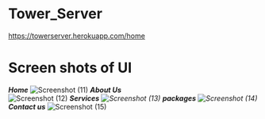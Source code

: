 # Tower_Server 
https://towerserver.herokuapp.com/home

# Screen shots of UI

*****Home***** 
![Screenshot (11)](https://user-images.githubusercontent.com/46772783/106394389-60c32700-6422-11eb-8a39-8cef146fc8cc.png)
*****About Us*****  
![Screenshot (12)](https://user-images.githubusercontent.com/46772783/106394398-6456ae00-6422-11eb-9382-0101127b1e66.png)
******Services*****
![Screenshot (13)](https://user-images.githubusercontent.com/46772783/106394405-6de01600-6422-11eb-87de-cec843d00f66.png)
*****packages*****
![Screenshot (14)](https://user-images.githubusercontent.com/46772783/106394409-70db0680-6422-11eb-9065-29ad13242f64.png)
*****Contact us******
![Screenshot (15)](https://user-images.githubusercontent.com/46772783/106394410-733d6080-6422-11eb-98d2-979d2208486c.png)

